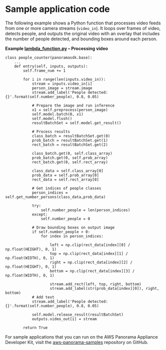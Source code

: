 # Sample application code<a name="gettingstarted-code"></a>

The following example shows a Python function that processes video feeds from one or more camera streams \(`video_in`\)\. It loops over frames of video, detects people, and outputs the original video with an overlay that includes the number of people detected, and bounding boxes around each person\.

**Example [lambda\_function\.py](https://github.com/awsdocs/aws-panorama-developer-guide/blob/main/sample-apps/aws-panorama-sample/code/lambda_function.py) – Processing video**  

```
class people_counter(panoramasdk.base):
    ...
    def entry(self, inputs, outputs):
        self.frame_num += 1

        for i in range(len(inputs.video_in)):
            stream = inputs.video_in[i]
            person_image = stream.image
            stream.add_label('People detected: {}'.format(self.number_people), 0.8, 0.05)

            # Prepare the image and run inference
            x1 = self.preprocess(person_image)
            self.model.batch(0, x1)
            self.model.flush()
            resultBatchSet = self.model.get_result()

            # Process results
            class_batch = resultBatchSet.get(0)
            prob_batch = resultBatchSet.get(1)
            rect_batch = resultBatchSet.get(2)

            class_batch.get(0, self.class_array)
            prob_batch.get(0, self.prob_array)
            rect_batch.get(0, self.rect_array)

            class_data = self.class_array[0]
            prob_data = self.prob_array[0]
            rect_data = self.rect_array[0]
            
            # Get indices of people classes
            person_indices = self.get_number_persons(class_data,prob_data)
            
            try:
                self.number_people = len(person_indices)
            except:
                self.number_people = 0

            # Draw bounding boxes on output image
            if self.number_people > 0:
                for index in person_indices:
    
                    left = np.clip(rect_data[index][0] / np.float(HEIGHT), 0, 1)
                    top = np.clip(rect_data[index][1] / np.float(WIDTH), 0, 1)
                    right = np.clip(rect_data[index][2] / np.float(HEIGHT), 0, 1)
                    bottom = np.clip(rect_data[index][3] / np.float(WIDTH), 0, 1)
    
                    stream.add_rect(left, top, right, bottom)
                    stream.add_label(str(prob_data[index][0]), right, bottom)
            # Add text
            stream.add_label('People detected: {}'.format(self.number_people), 0.8, 0.05)
            
            self.model.release_result(resultBatchSet)
            outputs.video_out[i] = stream

        return True
```

For sample applications that you can run on the AWS Panorama Appliance Developer Kit, visit the [aws\-panorama\-samples](https://github.com/aws-samples/aws-panorama-samples) repository on GitHub\.